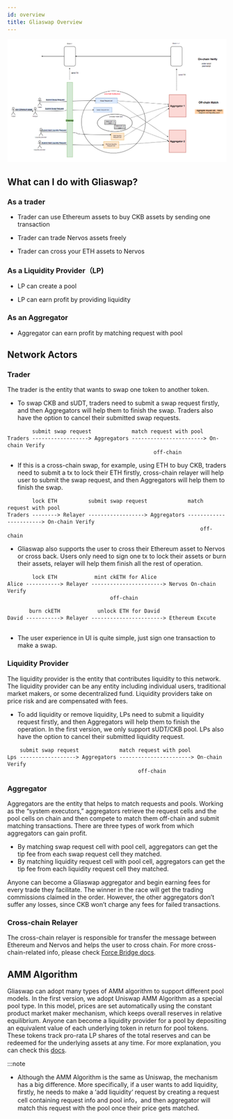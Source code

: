 ```yaml
---
id: overview
title: Gliaswap Overview
---
```


![overview](../../static/img/overview.png)

## What can I do with Gliaswap?

### As a trader

* Trader can use Ethereum assets to buy CKB assets by sending one transaction

* Trader can trade Nervos assets freely

* Trader can cross your ETH assets to Nervos 

### As a Liquidity Provider（LP)

* LP can create a pool 

* LP can earn profit by providing liquidity

### As an Aggregator

* Aggregator can earn profit by matching request with pool

## Network Actors

### Trader

The trader is the entity that wants to swap one token to another token. 

* To swap CKB and sUDT, traders need to submit a swap request firstly, and then Aggregators will help them to finish the swap. Traders also have the option to cancel their submitted swap requests. 

```text
        submit swap request             match request with pool
Traders ------------------> Aggregators -----------------------> On-chain Verify
                                               off-chain 
```

* If this is a cross-chain swap, for example, using ETH to buy CKB, traders need to submit a tx to lock their ETH firstly, cross-chain relayer will help user to submit the swap request, and then Aggregators will help them to finish the swap. 

```text
        lock ETH          submit swap request             match request with pool
Traders --------> Relayer ------------------> Aggregators -----------------------> On-chain Verify
                                                              off-chain 
```

* Gliaswap also supports the user to cross their Ethereum asset to Nervos or cross back. Users only need to sign one tx to lock their assets or burn their assets, relayer will help them finish all the rest of operation.

```text
        lock ETH            mint ckETH for Alice         
Alice -----------> Relayer -----------------------> Nervos On-chain Verify
                                 off-chain 
```

```text
       burn ckETH            unlock ETH for David         
David -----------> Relayer -----------------------> Ethereum Excute
                                  
```

* The user experience in UI is quite simple, just sign one transaction to make a swap. 

### Liquidity Provider

The liquidity provider is the entity that contributes liquidity to this network. The liquidity provider can be any entity including individual users, traditional market makers, or some decentralized fund. Liquidity providers take on price risk and are compensated with fees.

* To add liquidity or remove liquidity, LPs need to submit a liquidity request firstly, and then Aggregators will help them to finish the operation. In the first version, we only support sUDT/CKB pool. LPs also have the option to cancel their submitted liquidity request.

```text
    submit swap request             match request with pool
Lps ------------------> Aggregators -----------------------> On-chain Verify
                                          off-chain 
```

### Aggregator

Aggregators are the entity that helps to match requests and pools. Working as the “system executors,” aggregators retrieve the request cells and the pool cells on chain and then compete to match them off-chain and submit matching transactions. There are three types of work from which aggregators can gain profit.

* By matching swap request cell with pool cell, aggregators can get the tip fee from each swap request cell they matched. 
* By matching liquidity request cell with pool cell, aggregators can get the tip fee from each liquidity request cell they matched.

Anyone can become a Gliaswap aggregator and begin earning fees for every trade they facilitate. The winner in the race will get the trading commissions claimed in the order. However, the other aggregators don’t suffer any losses, since CKB won’t charge any fees for failed transactions.

### Cross-chain Relayer

The cross-chain relayer is responsible for transfer the message between Ethereum and Nervos and helps the user to cross chain. For more cross-chain-related info, please check [Force Bridge docs](https://github.com/nervosnetwork/force-bridge-eth).

## AMM Algorithm

Gliaswap can adopt many types of AMM algorithm to support different pool models. In the first version, we adopt Uniswap AMM Algorithm as a special pool type. In this model, prices are set automatically using the constant product market maker mechanism, which keeps overall reserves in relative equilibrium. Anyone can become a liquidity provider for a pool by depositing an equivalent value of each underlying token in return for pool tokens. These tokens track pro-rata LP shares of the total reserves and can be redeemed for the underlying assets at any time. For more explanation, you can check this [docs](https://hackmd.io/@HaydenAdams/HJ9jLsfTz?type=view).

:::note

* Although the AMM Algorithm is the same as Uniswap, the mechanism has a big difference. More specifically, if a user wants to add liquidity, firstly, he needs to make a ‘add liquidity‘ request by creating a request cell containing request info and pool info，and then aggregator will match this request with the pool once their price gets matched. 
